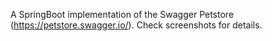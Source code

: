 A SpringBoot implementation of the Swagger Petstore (https://petstore.swagger.io/). Check screenshots for details.